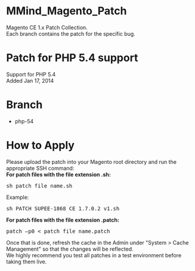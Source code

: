 MMind_Magento_Patch
==================

Magento CE 1.x Patch Collection.<br />
Each branch contains the patch for the specific bug.

# Patch for PHP 5.4 support

Support for PHP 5.4<br />
Added Jan 17, 2014 

# Branch

- php-54

# How to Apply

Please upload the patch into your Magento root directory and run the appropriate SSH command:<br />
**For patch files with the file extension .sh:** 

<pre>
sh patch_file_name.sh
</pre>

Example: 
<pre>
sh PATCH_SUPEE-1868_CE_1.7.0.2_v1.sh
</pre>

**For patch files with the file extension .patch:**

<pre>
patch –p0 < patch_file_name.patch
</pre>

Once that is done, refresh the cache in the Admin under "System > Cache Management" so that the changes will be reflected.<br />
We highly recommend you test all patches in a test environment before taking them live.
